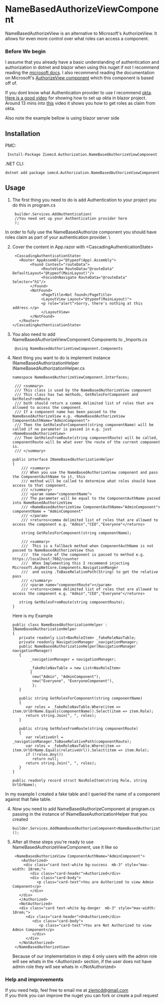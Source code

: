 # NameBasedAuthorizeViewComponent
NameBasedAuthorizeView is an alternative to Microsoft's AuthorizeView. It allows for even more control over what roles can access a component.

### Before We begin
I assume that you already have a basic understanding of authentication and authorization in dotnet and blazor when using this nuget if not I recommend reading the [microsoft docs](https://docs.microsoft.com/en-us/aspnet/core/blazor/security/?view=aspnetcore-6.0).
I also recommend reading the documentation on Microsoft's [AuthorizeView component](https://docs.microsoft.com/en-us/aspnet/core/blazor/security/?view=aspnetcore-6.0#authorizeview-component) which this component is based off of.  

If you dont know what Authentication provider to use I recommend [okta](https://developer.okta.com/). \
[Here is a good video](https://www.youtube.com/watch?v=GilJ29cPJAs&ab_channel=OktaDev) for showing how to set up okta in blazor project. \
Around 13 mins into [this](https://youtu.be/Cej_u3fb9rI?t=783) video it shows you how to get roles as claim from okta.

Also note the example bellow is using blazor server side

## Installation

PMC:

     Install-Package Ziemcd.Authorization.NameBasedAuthorizeViewComponent 

.NET CLI:

    dotnet add package iemcd.Authorization.NameBasedAuthorizeViewComponent

## Usage


1. The first thing you need to do is add Authentication to your project you do this in program.cs

        builder.Services.AddAuthentication(
        //You need set up your Authentication provider here
        );
In order to fully use the NameBasedAuthorize component you should have roles claim as part of your authentication provider. \

2. Cover the content in App.razor with \<CascadingAuthenticationState>

        <CascadingAuthenticationState>  
          <Router AppAssembly="@typeof(App).Assembly">
               <Found Context="routeData">
                    <RouteView RouteData="@routeData" DefaultLayout="@typeof(MainLayout)"/>
                    <FocusOnNavigate RouteData="@routeData" Selector="h1"/>
               </Found>
               <NotFound>
                    <PageTitle>Not found</PageTitle>
                    <LayoutView Layout="@typeof(MainLayout)">
                    <p role="alert">Sorry, there's nothing at this address.</p>
                    </LayoutView>
               </NotFound>
          </Router>
       </CascadingAuthenticationState>  

3. You also need to add NameBasedAuthorizeViewComponent.Components to _Imports.cs

        @using NameBasedAuthorizeViewComponent.Components

4. Next thing you want to do is implement instance INameBasedAuthorizationHelper\
INameBasedAuthorizationHelper.cs

       namespace NameBasedAuthorizeViewComponent.Interfaces;

        /// <summary>
        /// This class is used by the NameBasedAuthorizeView component
        /// This class has two methods, GetRolesForComponent and GetRolesFromRoute
        /// both should return a comma delimited list of roles that are allowed to access the component.
        /// If a component name has been passed to the NameBasedAuthorizeView e.g. <NameBasedAuthorizeView ComponentAuthName="AdminComponent">
        /// Then the GetRolesForComponent(string componentName) will be called if no parameter is passed in e.g. just <NameBasedAuthorizeView> 
        /// Then GetRolesFromRoute(string componentRoute) will be called, componentRoute will be what ever the route of the current component is.
        /// </summary>

       public interface INameBasedAuthorizationHelper
       {
           /// <summary>
           /// When you use the NameBasedAuthorizeView component and pass the ComponentAuthName to it, this
           /// method will be called to determine what roles should have access to that component.   
           /// </summary>
           /// <param name="componentName">
           /// The parameter will be equal to the ComponentAuthName passed into NameBasedAuthorizeView
           /// <NameBasedAuthorizeView ComponentAuthName="AdminComponent"> componentName = "AdminComponent"
           /// </param>
           /// <returns>comma delimited list of roles that are allowed to access the component e.g. "Admin","CEO","Everyone"</returns>

           string GetRolesForComponent(string componentName);

           /// <summary>
           ///  This is a fallback method when ComponentAuthName is not passed to NameBasedAuthorizeView thus
           ///  the route of the component is passed to method e.g. https://localhost:7082/counter
           ///  When Implementing this I recommend injecting Microsoft.AspNetCore.Components.NavigationManger
           ///  and using .ToBaseRelativePath(String) to get the relative pass
           /// </summary>
           /// <param name="componentRoute"></param>
           /// <returns>comma delimited list of roles that are allowed to access the component e.g. "Admin","CEO","Everyone"</returns>
    
          string GetRolesFromRoute(string componentRoute);
       }
    Here is my Example

       public class NameBasedAuthorizationHelper : INameBasedAuthorizationHelper
       {
          private readonly List<NavRoleItem> _fakeRoleNavTable;
          private readonly NavigationManager _navigationManager;
          public NameBasedAuthorizationHelper(NavigationManager navigationManager)
          {
               _navigationManager = navigationManager;
    
               _fakeRoleNavTable = new List<NavRoleItem>
               {
                new("Admin", "AdminComponent"),
                new("Everyone", "EveryoneComponent"),
                };
          }

          public string GetRolesForComponent(string componentName)
          {
             var roles = _fakeRoleNavTable.Where(item => item.UrlOrName.Equals(componentName)).Select(item => item.Role);
             return string.Join(", ", roles);
          }
    
          public string GetRolesFromRoute(string componentRoute)
          {
             var relativeUrl = _navigationManager.ToBaseRelativePath(componentRoute);
             var roles = _fakeRoleNavTable.Where(item => item.UrlOrName.Equals(relativeUrl)).Select(item => item.Role);
             if (!roles.Any())
                return null;
             return string.Join(", ", roles);
          }
       }
    
       public readonly record struct NavRoleItem(string Role, string UrlOrName);
In my example I created a fake table and I queried the name of a component against that fake table.

4. Now you need to add NameBasedAuthorizeComponent at program.cs passing in the instance of INameBaseAuthorizationHelper that you created

       builder.Services.AddNameBasedAuthorizeComponent<NameBasedAuthorizationHelper>();

5. After all these steps you're ready to use NameBasedAuthorizeViewComponent, use it like so

        <NameBasedAuthorizeView ComponentAuthName="AdminComponent">
           <Authorized>
            <div class="card text-white bg-success  mb-3" style="max-width: 18rem;">
               <div class="card-header">Authorized</div>
               <div class="card-body">
                  <p class="card-text">You are Authorized to view Admin Component</p>
               </div>
          </div>
          </Authorized>
          <NotAuthorized>
          <div class="card text-white bg-danger  mb-3" style="max-width: 18rem;">
             <div class="card-header">UnAuthorized</div>
                <div class="card-body">
                   <p class="card-text">You are Not Authorized to view Admin Component</p>
                </div>
             </div>
          </NotAuthorized>
        </NameBasedAuthorizeView>
    Because of our implementation in step 4 only users with the admin role will see whats in the &lt;Authorized&gt; section, if the user does not have admin role they will see whats in  &lt;/NotAuthorized>

### Help and improvements 
If you need help, feel free to email me at [ziemcd@gmail.com](mailto:ziemcd@gmail.com) \
If you think you can improve the nuget you can fork or create a pull request
    
